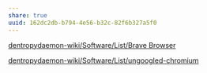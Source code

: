 ```yaml
---
share: true
uuid: 162dc2db-b794-4e56-b32c-82f6b327a5f0
---
```

[dentropydaemon-wiki/Software/List/Brave Browser](/undefined)

[dentropydaemon-wiki/Software/List/ungoogled-chromium](/undefined)

